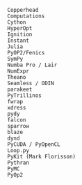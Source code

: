 
    Copperhead
    Computations
    Cython
    HyperOpt
    Ignition
    Instant
    Julia
    PyOP2/Fenics
    SymPy
    Numba Pro / Lair
    NumExpr
    Theano
    Seamless / ODIN
    parakeet
    PyTrillinos
    fwrap
    xdress
    pydy
    falcon
    sparrow
    blaze
    dynd
    PyCUDA / PyOpenCL
    Loop.py
    PyKit (Mark Florisson)
    Pythran
    PyMC
    PyOp2
